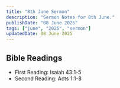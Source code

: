 ```yaml
---
title: "8th June Sermon"
description: "Sermon Notes for 8th June."
publishDate: "08 June 2025"
tags: ["june", "2025", "sermon"]
updatedDate: 08 June 2025
---
```


## Bible Readings
- First Reading: Isaiah 43:1-5
- Second Reading: Acts 1:1-8